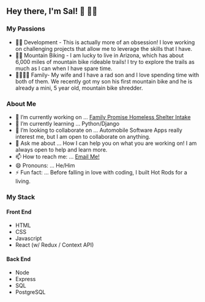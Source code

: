 ## Hey there, I'm Sal! 👋 👨‍💻


### My Passions
 - 👨‍💻 Development - This is actually more of an obsession! I love working on challenging projects that allow me to leverage the skills that I have.
 - 🚵‍♂️ Mountain Biking - I am lucky to live in Arizona, which has about 6,000 miles of mountain bike rideable trails! I try to explore the trails as much as I can  when I have spare time. 
 - 👨‍👩‍👧‍👦 Family- My wife and I have a rad son and I love spending time with both of them. We recently got my son his first mountain bike and he is already a mini, 5 year old, mountain bike shredder. 



### About Me
- 🔭 I’m currently working on ... [Family Promise Homeless Shelter Intake](https://github.com/Lambda-School-Labs/family-promise-spokane-fe-a)
- 🌱 I’m currently learning ... Python/Django
- 👯 I’m looking to collaborate on ... Automobile Software Apps really interest me, but I am open to collaborate on anything. 
- 💬 Ask me about ... How I can help you on what you are working on! I am always open to help and learn more. 
- 📫 How to reach me: ... [Email Me!](mailto:sal.zamora480@gmail.com)
- 😄 Pronouns: ... He/Him
- ⚡ Fun fact: ... Before falling in love with coding, I built Hot Rods for a living. 



### My Stack
#### Front End
 - HTML
 - CSS
 - Javascript
 - React (w/ Redux / Context API)

 #### Back End
 - Node
 - Express
 - SQL
 - PostgreSQL

